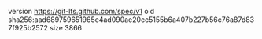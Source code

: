 version https://git-lfs.github.com/spec/v1
oid sha256:aad689759651965e4ad090ae20cc5155b6a407b227b56c76a87d837f925b2572
size 3866
